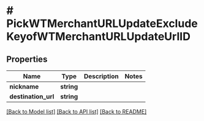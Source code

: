 # # PickWTMerchantURLUpdateExcludeKeyofWTMerchantURLUpdateUrlID

## Properties

Name | Type | Description | Notes
------------ | ------------- | ------------- | -------------
**nickname** | **string** |  |
**destination_url** | **string** |  |

[[Back to Model list]](../../README.md#models) [[Back to API list]](../../README.md#endpoints) [[Back to README]](../../README.md)
